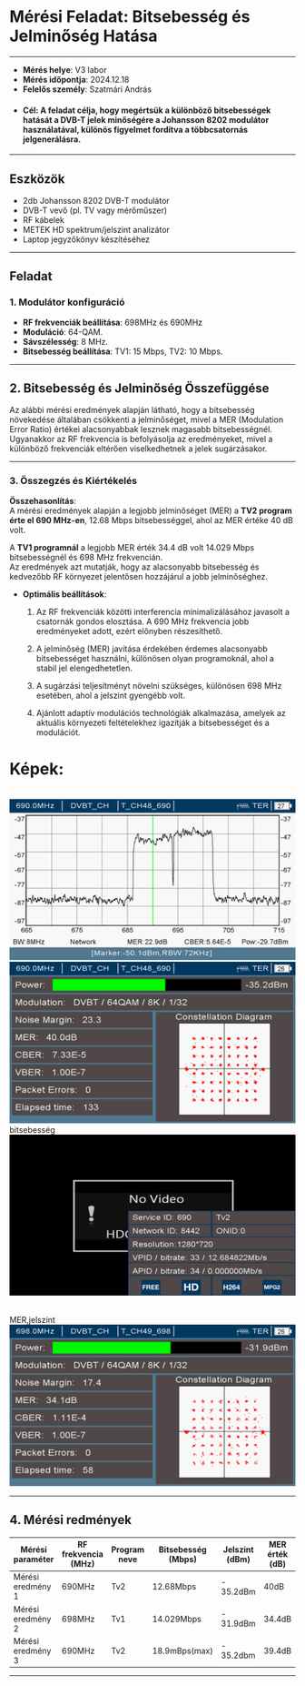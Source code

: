 # Mérési Feladat: Bitsebesség és Jelminőség Hatása

---

- **Mérés helye**: V3 labor
- **Mérés időpontja**: 2024.12.18
- **Felelős személy**: Szatmári András
- #### Cél: A feladat célja, hogy megértsük a különböző bitsebességek hatását a DVB-T jelek minőségére a Johansson 8202 modulátor használatával, különös figyelmet fordítva a többcsatornás jelgenerálásra.
---


## Eszközök
- 2db Johansson 8202 DVB-T modulátor
- DVB-T vevő (pl. TV vagy mérőműszer)
- RF kábelek
- METEK HD spektrum/jelszint analizátor
- Laptop jegyzőkönyv készítéséhez

---

## Feladat

### 1. Modulátor konfiguráció
- **RF frekvenciák beállítása**: 698MHz és 690MHz
- **Moduláció**: 64-QAM.
- **Sávszélesség**: 8 MHz.
- **Bitsebesség beállítása**: TV1: 15 Mbps, TV2: 10 Mbps.

---


## 2. Bitsebesség és Jelminőség Összefüggése

Az alábbi mérési eredmények alapján látható, hogy a bitsebesség növekedése általában csökkenti a jelminőséget, mivel a MER (Modulation Error Ratio) értékei alacsonyabbak lesznek magasabb bitsebességnél. Ugyanakkor az RF frekvencia is befolyásolja az eredményeket, mivel a különböző frekvenciák eltérően viselkedhetnek a jelek sugárzásakor.

---


### 3. Összegzés és Kiértékelés

**Összehasonlítás**:  
  A mérési eredmények alapján a legjobb jelminőséget (MER) a **TV2 program érte el 690 MHz-en**, 12.68 Mbps bitsebességgel, ahol az MER értéke 40 dB volt.  

  A **TV1 programnál** a legjobb MER érték 34.4 dB volt 14.029 Mbps bitsebességnél és 698 MHz frekvencián.  
  Az eredmények azt mutatják, hogy az alacsonyabb bitsebesség és kedvezőbb RF környezet jelentősen hozzájárul a jobb jelminőséghez.

- **Optimális beállítások**:
  
  1. Az RF frekvenciák közötti interferencia minimalizálásához javasolt a csatornák gondos elosztása. A 690 MHz frekvencia jobb eredményeket adott, ezért előnyben részesíthető.  

  2. A jelminőség (MER) javítása érdekében érdemes alacsonyabb bitsebességet használni, különösen olyan programoknál, ahol a stabil jel elengedhetetlen.  

  3. A sugárzási teljesítményt növelni szükséges, különösen 698 MHz esetében, ahol a jelszint gyengébb volt.  

  4. Ajánlott adaptív modulációs technológiák alkalmazása, amelyek az aktuális környezeti feltételekhez igazítják a bitsebességet és a modulációt.  

# Képek:

  <deatils>
    <br>
  <img src="https://raw.githubusercontent.com/1SzatmariAndras6/TAVKOZLES/refs/heads/main/JEGYZOKONYV/05.%20-%20Bitsebess%C3%A9g%20jelmin%C5%91s%C3%A9g%20m%C3%A9r%C3%A9s/its_snapshot_0001%20(2).bmp">
    <br>
  <img src="https://raw.githubusercontent.com/1SzatmariAndras6/TAVKOZLES/refs/heads/main/JEGYZOKONYV/05.%20-%20Bitsebess%C3%A9g%20jelmin%C5%91s%C3%A9g%20m%C3%A9r%C3%A9s/its_snapshot_0002%20(2).bmp">
    <br>
     bitsebesség
   <img src="https://raw.githubusercontent.com/1SzatmariAndras6/TAVKOZLES/refs/heads/main/JEGYZOKONYV/05.%20-%20Bitsebess%C3%A9g%20jelmin%C5%91s%C3%A9g%20m%C3%A9r%C3%A9s/its_snapshot_0003%20(1).bmp">

<br> MER,jelszint
    <img src="https://raw.githubusercontent.com/1SzatmariAndras6/TAVKOZLES/refs/heads/main/JEGYZOKONYV/05.%20-%20Bitsebess%C3%A9g%20jelmin%C5%91s%C3%A9g%20m%C3%A9r%C3%A9s/its_snapshot_0004%20(1).bmp">
    
  </details>

---

## 4. Mérési redmények

| Mérési paraméter   | RF frekvencia (MHz) | Program neve | Bitsebesség (Mbps) | Jelszint (dBm) | MER érték (dB) |
|--------------------|---------------------|--------------|--------------------|----------------|----------------|
| Mérési eredmény 1  |     690MHz          |   Tv2        |    12.68Mbps       |  - 35.2dBm     |     40dB       |
| Mérési eredmény 2  |     698MHz          |   Tv1        |    14.029Mbps      |  - 31.9dBm     |     34.4dB     |
| Mérési eredmény 3  |     690MHz          |   Tv2        |    18.9mBps(max)   |  - 35.2dbm     |     39.4dB     |

---
